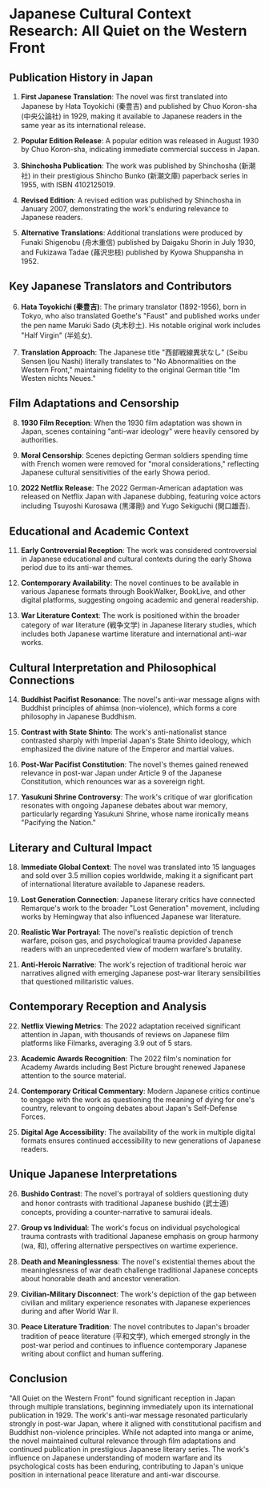# Japanese Cultural Context Research: All Quiet on the Western Front

## Publication History in Japan

1. **First Japanese Translation**: The novel was first translated into Japanese by Hata Toyokichi (秦豊吉) and published by Chuo Koron-sha (中央公論社) in 1929, making it available to Japanese readers in the same year as its international release.

2. **Popular Edition Release**: A popular edition was released in August 1930 by Chuo Koron-sha, indicating immediate commercial success in Japan.

3. **Shinchosha Publication**: The work was published by Shinchosha (新潮社) in their prestigious Shincho Bunko (新潮文庫) paperback series in 1955, with ISBN 4102125019.

4. **Revised Edition**: A revised edition was published by Shinchosha in January 2007, demonstrating the work's enduring relevance to Japanese readers.

5. **Alternative Translations**: Additional translations were produced by Funaki Shigenobu (舟木重信) published by Daigaku Shorin in July 1930, and Fukizawa Tadae (蕗沢忠枝) published by Kyowa Shuppansha in 1952.

## Key Japanese Translators and Contributors

6. **Hata Toyokichi (秦豊吉)**: The primary translator (1892-1956), born in Tokyo, who also translated Goethe's "Faust" and published works under the pen name Maruki Sado (丸木砂土). His notable original work includes "Half Virgin" (半処女).

7. **Translation Approach**: The Japanese title "西部戦線異状なし" (Seibu Sensen Ijou Nashi) literally translates to "No Abnormalities on the Western Front," maintaining fidelity to the original German title "Im Westen nichts Neues."

## Film Adaptations and Censorship

8. **1930 Film Reception**: When the 1930 film adaptation was shown in Japan, scenes containing "anti-war ideology" were heavily censored by authorities.

9. **Moral Censorship**: Scenes depicting German soldiers spending time with French women were removed for "moral considerations," reflecting Japanese cultural sensitivities of the early Showa period.

10. **2022 Netflix Release**: The 2022 German-American adaptation was released on Netflix Japan with Japanese dubbing, featuring voice actors including Tsuyoshi Kurosawa (黒澤剛) and Yugo Sekiguchi (関口雄吾).

## Educational and Academic Context

11. **Early Controversial Reception**: The work was considered controversial in Japanese educational and cultural contexts during the early Showa period due to its anti-war themes.

12. **Contemporary Availability**: The novel continues to be available in various Japanese formats through BookWalker, BookLive, and other digital platforms, suggesting ongoing academic and general readership.

13. **War Literature Context**: The work is positioned within the broader category of war literature (戦争文学) in Japanese literary studies, which includes both Japanese wartime literature and international anti-war works.

## Cultural Interpretation and Philosophical Connections

14. **Buddhist Pacifist Resonance**: The novel's anti-war message aligns with Buddhist principles of ahimsa (non-violence), which forms a core philosophy in Japanese Buddhism.

15. **Contrast with State Shinto**: The work's anti-nationalist stance contrasted sharply with Imperial Japan's State Shinto ideology, which emphasized the divine nature of the Emperor and martial values.

16. **Post-War Pacifist Constitution**: The novel's themes gained renewed relevance in post-war Japan under Article 9 of the Japanese Constitution, which renounces war as a sovereign right.

17. **Yasukuni Shrine Controversy**: The work's critique of war glorification resonates with ongoing Japanese debates about war memory, particularly regarding Yasukuni Shrine, whose name ironically means "Pacifying the Nation."

## Literary and Cultural Impact

18. **Immediate Global Context**: The novel was translated into 15 languages and sold over 3.5 million copies worldwide, making it a significant part of international literature available to Japanese readers.

19. **Lost Generation Connection**: Japanese literary critics have connected Remarque's work to the broader "Lost Generation" movement, including works by Hemingway that also influenced Japanese war literature.

20. **Realistic War Portrayal**: The novel's realistic depiction of trench warfare, poison gas, and psychological trauma provided Japanese readers with an unprecedented view of modern warfare's brutality.

21. **Anti-Heroic Narrative**: The work's rejection of traditional heroic war narratives aligned with emerging Japanese post-war literary sensibilities that questioned militaristic values.

## Contemporary Reception and Analysis

22. **Netflix Viewing Metrics**: The 2022 adaptation received significant attention in Japan, with thousands of reviews on Japanese film platforms like Filmarks, averaging 3.9 out of 5 stars.

23. **Academic Awards Recognition**: The 2022 film's nomination for Academy Awards including Best Picture brought renewed Japanese attention to the source material.

24. **Contemporary Critical Commentary**: Modern Japanese critics continue to engage with the work as questioning the meaning of dying for one's country, relevant to ongoing debates about Japan's Self-Defense Forces.

25. **Digital Age Accessibility**: The availability of the work in multiple digital formats ensures continued accessibility to new generations of Japanese readers.

## Unique Japanese Interpretations

26. **Bushido Contrast**: The novel's portrayal of soldiers questioning duty and honor contrasts with traditional Japanese bushido (武士道) concepts, providing a counter-narrative to samurai ideals.

27. **Group vs Individual**: The work's focus on individual psychological trauma contrasts with traditional Japanese emphasis on group harmony (wa, 和), offering alternative perspectives on wartime experience.

28. **Death and Meaninglessness**: The novel's existential themes about the meaninglessness of war death challenge traditional Japanese concepts about honorable death and ancestor veneration.

29. **Civilian-Military Disconnect**: The work's depiction of the gap between civilian and military experience resonates with Japanese experiences during and after World War II.

30. **Peace Literature Tradition**: The novel contributes to Japan's broader tradition of peace literature (平和文学), which emerged strongly in the post-war period and continues to influence contemporary Japanese writing about conflict and human suffering.

## Conclusion

"All Quiet on the Western Front" found significant reception in Japan through multiple translations, beginning immediately upon its international publication in 1929. The work's anti-war message resonated particularly strongly in post-war Japan, where it aligned with constitutional pacifism and Buddhist non-violence principles. While not adapted into manga or anime, the novel maintained cultural relevance through film adaptations and continued publication in prestigious Japanese literary series. The work's influence on Japanese understanding of modern warfare and its psychological costs has been enduring, contributing to Japan's unique position in international peace literature and anti-war discourse.